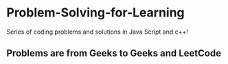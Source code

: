 # Problem-Solving-for-Learning
Series of coding problems and solutions in Java Script and c++!

## Problems are from Geeks to Geeks and LeetCode
